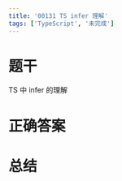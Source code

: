 ```yaml
---
title: '00131 TS infer 理解'
tags: ['TypeScript', '未完成']
---
```


# 题干

TS 中 infer 的理解

# 正确答案



# 总结



<script>
  function func() {

  }
  
</script>